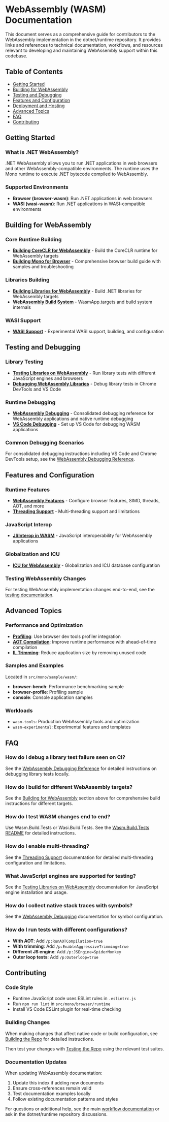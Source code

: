 # WebAssembly (WASM) Documentation

This document serves as a comprehensive guide for contributors to the WebAssembly implementation in the dotnet/runtime repository. It provides links and references to technical documentation, workflows, and resources relevant to developing and maintaining WebAssembly support within this codebase.

## Table of Contents

- [Getting Started](#getting-started)
- [Building for WebAssembly](#building-for-webassembly)
- [Testing and Debugging](#testing-and-debugging)
- [Features and Configuration](#features-and-configuration)
- [Deployment and Hosting](#deployment-and-hosting)
- [Advanced Topics](#advanced-topics)
- [FAQ](#faq)
- [Contributing](#contributing)

## Getting Started

### What is .NET WebAssembly?
.NET WebAssembly allows you to run .NET applications in web browsers and other WebAssembly-compatible environments. The runtime uses the Mono runtime to execute .NET bytecode compiled to WebAssembly.

### Supported Environments
- **Browser (browser-wasm)**: Run .NET applications in web browsers
- **WASI (wasi-wasm)**: Run .NET applications in WASI-compatible environments

## Building for WebAssembly

### Core Runtime Building
- **[Building CoreCLR for WebAssembly](building/coreclr/wasm.md)** - Build the CoreCLR runtime for WebAssembly targets
- **[Building Mono for Browser](../../src/mono/browser/README.md)** - Comprehensive browser build guide with samples and troubleshooting

### Libraries Building
- **[Building Libraries for WebAssembly](building/libraries/webassembly-instructions.md)** - Build .NET libraries for WebAssembly targets
- **[WebAssembly Build System](../../src/mono/browser/build/README.md)** - WasmApp.targets and build system internals

### WASI Support
- **[WASI Support](../../src/mono/wasi/README.md)** - Experimental WASI support, building, and configuration

## Testing and Debugging

### Library Testing
- **[Testing Libraries on WebAssembly](testing/libraries/testing-wasm.md)** - Run library tests with different JavaScript engines and browsers
- **[Debugging WebAssembly Libraries](testing/libraries/debugging-wasm.md)** - Debug library tests in Chrome DevTools and VS Code

### Runtime Debugging
- **[WebAssembly Debugging](debugging/mono/wasm-debugging.md)** - Consolidated debugging reference for WebAssembly applications and native runtime debugging
- **[VS Code Debugging](debugging/libraries/debugging-vscode.md)** - Set up VS Code for debugging WASM applications

### Common Debugging Scenarios

For consolidated debugging instructions including VS Code and Chrome DevTools setup, see the [WebAssembly Debugging Reference](debugging/mono/wasm-debugging.md).

## Features and Configuration

### Runtime Features
- **[WebAssembly Features](../../src/mono/wasm/features.md)** - Configure browser features, SIMD, threads, AOT, and more
- **[Threading Support](../../src/mono/wasm/threads.md)** - Multi-threading support and limitations

### JavaScript Interop
- **[JSInterop in WASM](https://learn.microsoft.com/en-us/aspnet/core/client-side/dotnet-interop/wasm-browser-app)** - JavaScript interoperability for WebAssembly applications

### Globalization and ICU
- **[ICU for WebAssembly](../../design/features/globalization-icu-wasm.md)** - Globalization and ICU database configuration

### Testing WebAssembly Changes
For testing WebAssembly implementation changes end-to-end, see the [testing documentation](../testing/mono/testing.md#testing-webassembly).

## Advanced Topics

### Performance and Optimization
- **[Profiling](../../src/mono/wasm/features.md#profiling-in-the-browser-dev-tools)**: Use browser dev tools profiler integration
- **[AOT Compilation](../../src/mono/wasm/features.md#aot)**: Improve runtime performance with ahead-of-time compilation
- **[IL Trimming](../../src/mono/wasm/features.md#trimming)**: Reduce application size by removing unused code

### Samples and Examples
Located in `src/mono/sample/wasm/`:
- **browser-bench**: Performance benchmarking sample
- **browser-profile**: Profiling sample
- **console**: Console application samples

### Workloads
- `wasm-tools`: Production WebAssembly tools and optimization
- `wasm-experimental`: Experimental features and templates

## FAQ

### How do I debug a library test failure seen on CI?

See the [WebAssembly Debugging Reference](debugging/mono/wasm-debugging.md#common-debugging-workflow) for detailed instructions on debugging library tests locally.

### How do I build for different WebAssembly targets?

See the [Building for WebAssembly](#building-for-webassembly) section above for comprehensive build instructions for different targets.

### How do I test WASM changes end to end?

Use Wasm.Build.Tests or Wasi.Build.Tests. See the [Wasm.Build.Tests README](../../src/mono/wasm/Wasm.Build.Tests/README.md) for detailed instructions.

### How do I enable multi-threading?

See the [Threading Support](../../src/mono/wasm/threads.md) documentation for detailed multi-threading configuration and limitations.

### What JavaScript engines are supported for testing?

See the [Testing Libraries on WebAssembly](testing/libraries/testing-wasm.md#prerequisites) documentation for JavaScript engine installation and usage.

### How do I collect native stack traces with symbols?

See the [WebAssembly Debugging](debugging/mono/wasm-debugging.md#collecting-stack-traces-with-symbols-in-blazor) documentation for symbol configuration.

### How do I run tests with different configurations?

- **With AOT**: Add `/p:RunAOTCompilation=true`
- **With trimming**: Add `/p:EnableAggressiveTrimming=true`
- **Different JS engine**: Add `/p:JSEngine=SpiderMonkey`
- **Outer loop tests**: Add `/p:Outerloop=true`

## Contributing

### Code Style
- Runtime JavaScript code uses ESLint rules in `.eslintrc.js`
- Run `npm run lint` in `src/mono/browser/runtime`
- Install VS Code ESLint plugin for real-time checking

### Building Changes
When making changes that affect native code or build configuration, see [Building the Repo](https://github.com/dotnet/runtime/tree/main/docs/workflow#building-the-repo) for detailed instructions.

Then test your changes with [Testing the Repo](https://github.com/dotnet/runtime/tree/main/docs/workflow#testing-the-repo) using the relevant test suites.

### Documentation Updates
When updating WebAssembly documentation:
1. Update this index if adding new documents
2. Ensure cross-references remain valid
3. Test documentation examples locally
4. Follow existing documentation patterns and styles

For questions or additional help, see the main [workflow documentation](README.md) or ask in the dotnet/runtime repository discussions.